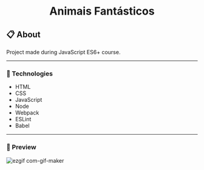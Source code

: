 # <p align="center">Animais Fantásticos</p>

## 📋 About

Project made during JavaScript ES6+ course.

---

### 🚀 Technologies

- HTML
- CSS
- JavaScript
- Node
- Webpack
- ESLint
- Babel

---

### 📌 Preview

![ezgif com-gif-maker](https://user-images.githubusercontent.com/34722707/135663655-2fbbeb1a-fbfc-4034-bbb1-81fd40ad05f7.gif)
